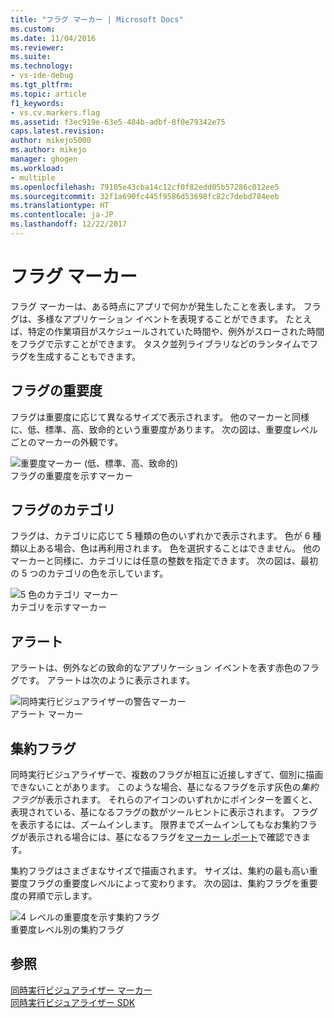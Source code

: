 ```yaml
---
title: "フラグ マーカー | Microsoft Docs"
ms.custom: 
ms.date: 11/04/2016
ms.reviewer: 
ms.suite: 
ms.technology:
- vs-ide-debug
ms.tgt_pltfrm: 
ms.topic: article
f1_keywords:
- vs.cv.markers.flag
ms.assetid: f3ec919e-63e5-484b-adbf-8f0e79342e75
caps.latest.revision: 
author: mikejo5000
ms.author: mikejo
manager: ghogen
ms.workload:
- multiple
ms.openlocfilehash: 79105e43cba14c12cf0f82edd05b57286c012ee5
ms.sourcegitcommit: 32f1a690fc445f9586d53698fc82c7debd784eeb
ms.translationtype: HT
ms.contentlocale: ja-JP
ms.lasthandoff: 12/22/2017
---
```

# <a name="flag-markers"></a>フラグ マーカー
フラグ マーカーは、ある時点にアプリで何かが発生したことを表します。 フラグは、多様なアプリケーション イベントを表現することができます。 たとえば、特定の作業項目がスケジュールされていた時間や、例外がスローされた時間をフラグで示すことができます。 タスク並列ライブラリなどのランタイムでフラグを生成することもできます。  
  
## <a name="flag-importance"></a>フラグの重要度  
 フラグは重要度に応じて異なるサイズで表示されます。 他のマーカーと同様に、低、標準、高、致命的という重要度があります。  次の図は、重要度レベルごとのマーカーの外観です。  
  
 ![重要度マーカー (低、標準、高、致命的)](../profiling/media/cvmarkerimportance.png "CVMarkerImportance")  
フラグの重要度を示すマーカー  
  
## <a name="flag-category"></a>フラグのカテゴリ  
 フラグは、カテゴリに応じて 5 種類の色のいずれかで表示されます。 色が 6 種類以上ある場合、色は再利用されます。 色を選択することはできません。 他のマーカーと同様に、カテゴリには任意の整数を指定できます。 次の図は、最初の 5 つのカテゴリの色を示しています。  
  
 ![5 色のカテゴリ マーカー](../profiling/media/cvmarkercategory.png "CVMarkerCategory")  
カテゴリを示すマーカー  
  
## <a name="alerts"></a>アラート  
 アラートは、例外などの致命的なアプリケーション イベントを表す赤色のフラグです。  アラートは次のように表示されます。  
  
 ![同時実行ビジュアライザーの警告マーカー](../profiling/media/cvmarkeralert.png "CVMarkerAlert")  
アラート マーカー  
  
## <a name="aggregation-flags"></a>集約フラグ  
 同時実行ビジュアライザーで、複数のフラグが相互に近接しすぎて、個別に描画できないことがあります。 このような場合、基になるフラグを示す灰色の*集約フラグ*が表示されます。 それらのアイコンのいずれかにポインターを置くと、表現されている、基になるフラグの数がツールヒントに表示されます。 フラグを表示するには、ズームインします。 限界までズームインしてもなお集約フラグが表示される場合には、基になるフラグを[マーカー レポート](../profiling/markers-report.md)で確認できます。  
  
 集約フラグはさまざまなサイズで描画されます。 サイズは、集約の最も高い重要度フラグの重要度レベルによって変わります。 次の図は、集約フラグを重要度の昇順で示します。  
  
 ![4 レベルの重要度を示す集約フラグ](../profiling/media/cvmarkeraggregate.png "CVMarkerAggregate")  
重要度レベル別の集約フラグ  
  
## <a name="see-also"></a>参照  
 [同時実行ビジュアライザー マーカー](../profiling/concurrency-visualizer-markers.md)   
 [同時実行ビジュアライザー SDK](../profiling/concurrency-visualizer-sdk.md)